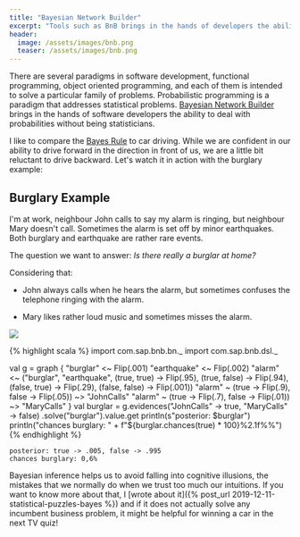 ```yaml
---
title: "Bayesian Network Builder"
excerpt: "Tools such as BnB brings in the hands of developers the ability to infer probabilities in software applications without being professional statisticians."
header:
  image: /assets/images/bnb.png
  teaser: /assets/images/bnb.png
---
```

There are several paradigms in software development, functional programming, object oriented programming, and each of them is intended to solve a particular family of problems. Probabilistic programming is a paradigm that addresses statistical problems. [Bayesian Network Builder](https://github.com/sap/bayesian-network-builder) brings in the hands of software developers the ability to deal with probabilities without being statisticians.

I like to compare the [Bayes Rule](/tags#bayes) to car driving. While we are confident in our ability to drive forward in the direction in front of us, we are a little bit reluctant to drive backward. Let's watch it in action with the burglary example:

## Burglary Example

I'm at work, neighbour John calls to say my alarm is ringing, but neighbour Mary doesn't call. Sometimes the alarm is set off by minor earthquakes. Both burglary and earthquake are rather rare events.

The question we want to answer: _Is there really a burglar at home?_

Considering that:

- John always calls when he hears the alarm, but sometimes confuses the telephone ringing with the alarm.

- Mary likes rather loud music and sometimes misses the alarm.

![](https://raw.githubusercontent.com/SAP/bayesian-network-builder/master/docs/alarm.png)

{% highlight scala %}
import com.sap.bnb.bn._
import com.sap.bnb.dsl._

val g = graph {
 "burglar" <~ Flip(.001)
 "earthquake" <~ Flip(.002)
 "alarm" <~ ("burglar", "earthquake",
     (true, true) -> Flip(.95),
     (true, false) -> Flip(.94),
     (false, true) -> Flip(.29),
     (false, false) -> Flip(.001))
  "alarm" ~ (true -> Flip(.9), false -> Flip(.05)) ~> "JohnCalls"
  "alarm" ~ (true -> Flip(.7), false -> Flip(.01)) ~> "MaryCalls"
}
val burglar = g.evidences("JohnCalls" -> true, "MaryCalls" -> false)
      .solve("burglar").value.get
println(s"posterior: $burglar")
println("chances burglary: " + f"${burglar.chances(true) * 100}%2.1f%%")
{% endhighlight %}
```
posterior: true -> .005, false -> .995
chances burglary: 0,6%
```

Bayesian inference helps us to avoid falling into cognitive illusions, the mistakes that we normally do when we trust too much our intuitions. If you want to know more about that, I [wrote about it]({% post_url 2019-12-11-statistical-puzzles-bayes %}) and if it does not actually solve any incumbent business problem, it might be helpful for winning a car in the next TV quiz!
